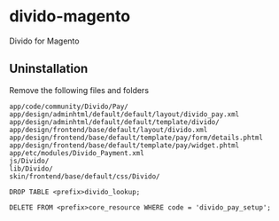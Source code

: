 # divido-magento
Divido for Magento

## Uninstallation
Remove the following files and folders
```
app/code/community/Divido/Pay/
app/design/adminhtml/default/default/layout/divido_pay.xml
app/design/adminhtml/default/default/template/divido/
app/design/frontend/base/default/layout/divido.xml
app/design/frontend/base/default/template/pay/form/details.phtml
app/design/frontend/base/default/template/pay/widget.phtml
app/etc/modules/Divido_Payment.xml
js/Divido/
lib/Divido/
skin/frontend/base/default/css/Divido/
```

`DROP TABLE <prefix>divido_lookup;`

`DELETE FROM <prefix>core_resource WHERE code = 'divido_pay_setup';`
